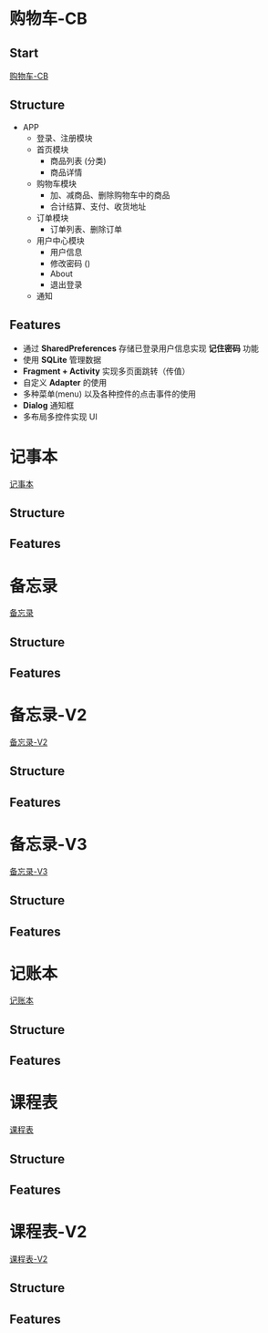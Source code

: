 # 购物车-CB

## Start

[购物车-CB](work-buy-car)

## Structure

- APP
    - 登录、注册模块
    - 首页模块
        - 商品列表 (分类)
        - 商品详情
    - 购物车模块
        - 加、减商品、删除购物车中的商品
        - 合计结算、支付、收货地址
    - 订单模块
        - 订单列表、删除订单
    - 用户中心模块
        - 用户信息
        - 修改密码 ()
        - About
        - 退出登录
    - 通知

## Features

- 通过 **SharedPreferences** 存储已登录用户信息实现 **记住密码** 功能
- 使用 **SQLite** 管理数据
- **Fragment + Activity** 实现多页面跳转（传值）
- 自定义 **Adapter** 的使用
- 多种菜单(menu) 以及各种控件的点击事件的使用
- **Dialog** 通知框
- 多布局多控件实现 UI

# 记事本

[记事本](work-note-book)

## Structure

## Features

# 备忘录

[备忘录](work-memo)

## Structure

## Features


# 备忘录-V2

[备忘录-V2](work-memo-v2)

## Structure

## Features


# 备忘录-V3

[备忘录-V3](work-memo-v3)

## Structure

## Features


# 记账本

[记账本](work-account-book)

## Structure

## Features


# 课程表

[课程表](work-course-table)

## Structure

## Features


# 课程表-V2

[课程表-V2](work-course-table-v2)

## Structure

## Features

